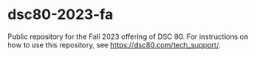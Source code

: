 # dsc80-2023-fa

Public repository for the Fall 2023 offering of DSC 80. For instructions on how
to use this repository, see https://dsc80.com/tech_support/.
